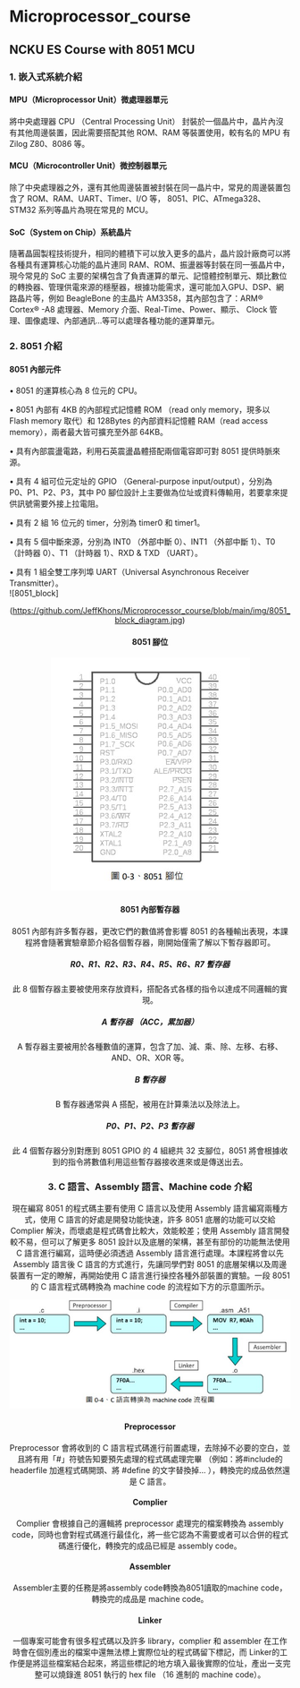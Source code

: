 # Microprocessor_course
## NCKU ES Course with 8051 MCU  
### 1. 嵌入式系統介紹  
#### MPU（Microprocessor Unit）微處理器單元
將中央處理器 CPU （Central Processing Unit） 封裝於一個晶片中，晶片內沒有其他周邊裝置，因此需要搭配其他 ROM、RAM 等裝置使用，較有名的 MPU 有 Zilog Z80、8086 等。
#### MCU（Microcontroller Unit）微控制器單元
除了中央處理器之外，還有其他周邊裝置被封裝在同一晶片中，常見的周邊裝置包含了 ROM、RAM、UART、Timer、I/O 等， 8051、PIC、ATmega328、STM32 系列等晶片為現在常見的 MCU。
#### SoC（System on Chip）系統晶片
隨著晶圓製程技術提升，相同的體積下可以放入更多的晶片，晶片設計廠商可以將各種具有運算核心功能的晶片連同 RAM、ROM、振盪器等封裝在同一張晶片中，現今常見的 SoC 主要的架構包含了負責運算的單元、記憶體控制單元、類比數位的轉換器、管理供電來源的穩壓器，根據功能需求，還可能加入GPU、DSP、網路晶片等，例如 BeagleBone 的主晶片 AM3358，其內部包含了：ARM® Cortex® -A8 處理器、Memory 介面、Real-Time、Power、顯示、 Clock 管理、圖像處理、內部通訊…等可以處理各種功能的運算單元。
### 2. 8051 介紹
#### 8051 內部元件
• 8051 的運算核心為 8 位元的 CPU。  

• 8051 內部有 4KB 的內部程式記憶體 ROM （read only memory，現多以 Flash memory 取代）和 128Bytes 的內部資料記憶體 RAM（read access memory），兩者最大皆可擴充至外部 64KB。 

• 具有內部震盪電路，利用石英震盪晶體搭配兩個電容即可對 8051 提供時脈來源。  

• 具有 4 組可位元定址的 GPIO （General-purpose input/output），分別為 P0、P1、P2、P3，其中 P0 腳位設計上主要做為位址或資料傳輸用，若要拿來提供訊號需要外接上拉電阻。  

• 具有 2 組 16 位元的 timer，分別為 timer0 和 timer1。  

• 具有 5 個中斷來源，分別為 INT0 （外部中斷 0）、INT1 （外部中斷 1）、T0（計時器 0）、T1 （計時器 1）、RXD & TXD （UART）。  

• 具有 1 組全雙工序列埠 UART（Universal Asynchronous Receiver Transmitter）。  
![8051_block]<div align=center>(https://github.com/JeffKhons/Microprocessor_course/blob/main/img/8051_block_diagram.jpg)<div>  
#### 8051 腳位  

![8051_io](https://github.com/JeffKhons/Microprocessor_course/blob/main/img/8051_IO_port.jpg)  

#### 8051 內部暫存器
8051 內部有許多暫存器，更改它們的數值將會影響 8051 的各種輸出表現，本課程將會隨著實驗章節介紹各個暫存器，剛開始僅需了解以下暫存器即可。
##### R0、R1、R2、R3、R4、R5、R6、R7 暫存器
此 8 個暫存器主要被使用來存放資料，搭配各式各樣的指令以達成不同邏輯的實現。
##### A 暫存器 （ACC，累加器）
A 暫存器主要被用於各種數值的運算，包含了加、減、乘、除、左移、右移、AND、OR、XOR 等。
##### B 暫存器
B 暫存器通常與 A 搭配，被用在計算乘法以及除法上。
##### P0、P1、P2、P3 暫存器
此 4 個暫存器分別對應到 8051 GPIO 的 4 組總共 32 支腳位，8051 將會根據收到的指令將數值利用這些暫存器接收進來或是傳送出去。  
### 3. C 語言、Assembly 語言、Machine code 介紹
現在編寫 8051 的程式碼主要有使用 C 語言以及使用 Assembly 語言編寫兩種方式，使用 C 語言的好處是開發功能快速，許多 8051 底層的功能可以交給Complier 解決，而壞處是程式碼會比較大，效能較差；使用 Assembly 語言開發較不易，但可以了解更多 8051 設計以及底層的架構，甚至有部份的功能無法使用 C 語言進行編寫，這時便必須透過 Assembly 語言進行處理。本課程將會以先
Assembly 語言後 C 語言的方式進行，先讓同學們對 8051 的底層架構以及周邊裝置有一定的瞭解，再開始使用 C 語言進行操控各種外部裝置的實驗。一段 8051 的 C 語言程式碼轉換為 machine code 的流程如下方的示意圖所示。  

![8051_code](https://github.com/JeffKhons/Microprocessor_course/blob/main/img/8051_C_to_machinecode.jpg)  

#### Preprocessor
Preprocessor 會將收到的 C 語言程式碼進行前置處理，去除掉不必要的空白，並且將有用「#」符號告知要預先處理的程式碼處理完畢 （例如：將#include的 headerfile 加進程式碼開頭、將 #define 的文字替換掉… ），轉換完的成品依然還是 C 語言。
#### Complier
Complier 會根據自己的邏輯將 preprocessor 處理完的檔案轉換為 assembly code，同時也會對程式碼進行最佳化，將一些它認為不需要或者可以合併的程式碼進行優化，轉換完的成品已經是 assembly code。  
#### Assembler
Assembler主要的任務是將assembly code轉換為8051讀取的machine code，轉換完的成品是 machine code。
#### Linker
一個專案可能會有很多程式碼以及許多 library，complier 和 assembler 在工作時會在個別產出的檔案中還無法標上實際位址的程式碼留下標記，而 Linker的工作便是將這些檔案結合起來，將這些標記的地方填入最後實際的位址，產出一支完整可以燒錄進 8051 執行的 hex file （16 進制的 machine code）。

